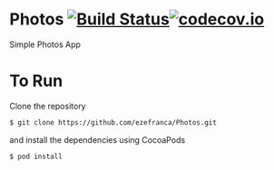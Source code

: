 # Photos [![Build Status](https://travis-ci.org/ezefranca/Photos.svg?branch=master)](https://travis-ci.org/ezefranca/Photos)[![codecov.io](https://codecov.io/gh/ezefranca/Photos/branch/master/graphs/badge.svg)](https://codecov.io/gh/ezefranca/Photos/branch/master)

Simple Photos App


# To Run
Clone the repository
```bash
$ git clone https://github.com/ezefranca/Photos.git
```

and install the dependencies using CocoaPods

```bash
$ pod install
```
